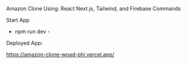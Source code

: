 Amazon Clone
Using: React Next.js, Tailwind, and Firebase
Commands

Start App
- npm run dev -



Deployed App:

https://amazon-clone-woad-phi.vercel.app/



